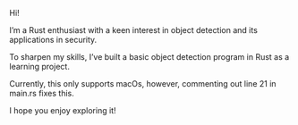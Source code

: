 Hi!

I’m a Rust enthusiast with a keen interest in object detection and its applications in security.

To sharpen my skills, I’ve built a basic object detection program in Rust as a learning project.

Currently, this only supports macOs, however, commenting out line 21 in main.rs fixes this.

I hope you enjoy exploring it!
